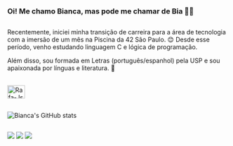 ### Oi! Me chamo Bianca, mas pode me chamar de Bia 👋🏾


##
Recentemente, iniciei minha transição de carreira para a área de tecnologia com a imersão de um mês na Piscina da 42 São Paulo. 😊 Desde esse período, venho estudando linguagem C e lógica de programação. 

Além disso, sou formada em Letras (português/espanhol) pela USP e sou apaixonada por línguas e literatura. 📖

<div style="display: inline_block"><br>
<img align="center" alt="Rafa-Js" height="30" width="40" src="https://cdn.jsdelivr.net/gh/devicons/devicon/icons/c/c-original.svg" />
  
</div>

##
![Bianca's GitHub stats](https://github-readme-stats.vercel.app/api?username=biancasantana81&show_icons=true&theme=radical)

##
<div> 
  <a href="https://www.linkedin.com/in/biancasantanas/" target="_blank"><img src="https://img.shields.io/badge/-LinkedIn-%230077B5?style=for-the-badge&logo=linkedin&logoColor=white" target="_blank"></a> 
   <a href = "mailto:biancasantana81@hotmail.com"><img src="https://img.shields.io/badge/-Email-%23333?style=for-the-badge&logo=gmail&logoColor=white" target="_blank"></a>
    <a href="https://instagram.com/bia_biancasantana/" target="_blank"><img src="https://img.shields.io/badge/-Instagram-%23E4405F?style=for-the-badge&logo=instagram&logoColor=white" target="_blank"></a>
</div>
